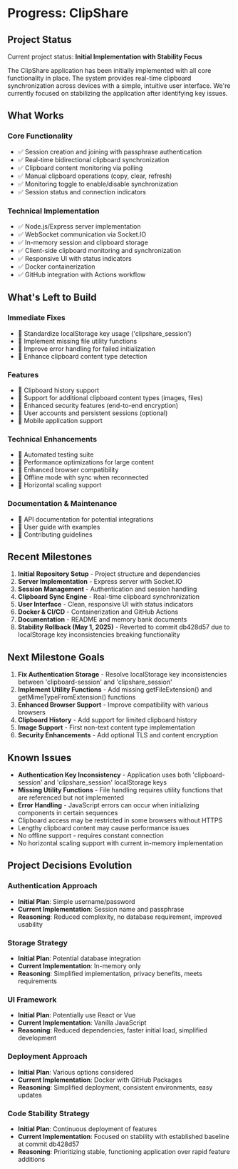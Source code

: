 # Progress: ClipShare

## Project Status
Current project status: **Initial Implementation with Stability Focus**

The ClipShare application has been initially implemented with all core functionality in place. The system provides real-time clipboard synchronization across devices with a simple, intuitive user interface. We're currently focused on stabilizing the application after identifying key issues.

## What Works

### Core Functionality
- ✅ Session creation and joining with passphrase authentication
- ✅ Real-time bidirectional clipboard synchronization
- ✅ Clipboard content monitoring via polling
- ✅ Manual clipboard operations (copy, clear, refresh)
- ✅ Monitoring toggle to enable/disable synchronization
- ✅ Session status and connection indicators

### Technical Implementation
- ✅ Node.js/Express server implementation
- ✅ WebSocket communication via Socket.IO
- ✅ In-memory session and clipboard storage
- ✅ Client-side clipboard monitoring and synchronization
- ✅ Responsive UI with status indicators
- ✅ Docker containerization
- ✅ GitHub integration with Actions workflow

## What's Left to Build

### Immediate Fixes
- 🔄 Standardize localStorage key usage ('clipshare_session')
- 🔄 Implement missing file utility functions
- 🔄 Improve error handling for failed initialization
- 🔄 Enhance clipboard content type detection

### Features
- 🔄 Clipboard history support
- 🔄 Support for additional clipboard content types (images, files)
- 🔄 Enhanced security features (end-to-end encryption)
- 🔄 User accounts and persistent sessions (optional)
- 🔄 Mobile application support

### Technical Enhancements
- 🔄 Automated testing suite
- 🔄 Performance optimizations for large content
- 🔄 Enhanced browser compatibility
- 🔄 Offline mode with sync when reconnected
- 🔄 Horizontal scaling support

### Documentation & Maintenance
- 🔄 API documentation for potential integrations
- 🔄 User guide with examples
- 🔄 Contributing guidelines

## Recent Milestones
1. **Initial Repository Setup** - Project structure and dependencies
2. **Server Implementation** - Express server with Socket.IO
3. **Session Management** - Authentication and session handling
4. **Clipboard Sync Engine** - Real-time clipboard synchronization
5. **User Interface** - Clean, responsive UI with status indicators
6. **Docker & CI/CD** - Containerization and GitHub Actions
7. **Documentation** - README and memory bank documents
8. **Stability Rollback (May 1, 2025)** - Reverted to commit db428d57 due to localStorage key inconsistencies breaking functionality

## Next Milestone Goals
1. **Fix Authentication Storage** - Resolve localStorage key inconsistencies between 'clipboard-session' and 'clipshare_session'
2. **Implement Utility Functions** - Add missing getFileExtension() and getMimeTypeFromExtension() functions
3. **Enhanced Browser Support** - Improve compatibility with various browsers
4. **Clipboard History** - Add support for limited clipboard history
5. **Image Support** - First non-text content type implementation
6. **Security Enhancements** - Add optional TLS and content encryption

## Known Issues
- **Authentication Key Inconsistency** - Application uses both 'clipboard-session' and 'clipshare_session' localStorage keys
- **Missing Utility Functions** - File handling requires utility functions that are referenced but not implemented
- **Error Handling** - JavaScript errors can occur when initializing components in certain sequences
- Clipboard access may be restricted in some browsers without HTTPS
- Lengthy clipboard content may cause performance issues
- No offline support - requires constant connection
- No horizontal scaling support with current in-memory implementation

## Project Decisions Evolution

### Authentication Approach
- **Initial Plan**: Simple username/password
- **Current Implementation**: Session name and passphrase
- **Reasoning**: Reduced complexity, no database requirement, improved usability

### Storage Strategy
- **Initial Plan**: Potential database integration
- **Current Implementation**: In-memory only
- **Reasoning**: Simplified implementation, privacy benefits, meets requirements

### UI Framework
- **Initial Plan**: Potentially use React or Vue
- **Current Implementation**: Vanilla JavaScript
- **Reasoning**: Reduced dependencies, faster initial load, simplified development

### Deployment Approach
- **Initial Plan**: Various options considered
- **Current Implementation**: Docker with GitHub Packages
- **Reasoning**: Simplified deployment, consistent environments, easy updates

### Code Stability Strategy
- **Initial Plan**: Continuous deployment of features
- **Current Implementation**: Focused on stability with established baseline at commit db428d57
- **Reasoning**: Prioritizing stable, functioning application over rapid feature additions
